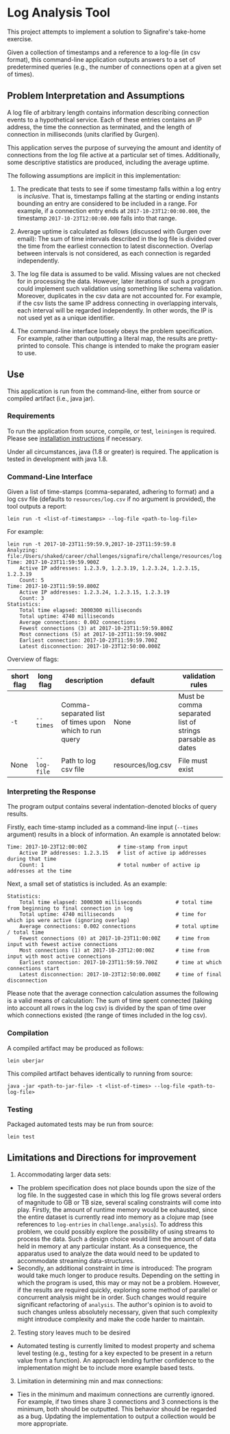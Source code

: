 # Log Analysis Tool
This project attempts to implement a solution to Signafire's take-home exercise.

Given a collection of timestamps and a reference to a log-file (in csv format), this command-line application outputs answers to a set of predetermined queries (e.g., the number of connections open at a given set of times).

## Problem Interpretation and Assumptions
A log file of arbitrary length contains information describing connection events to a hypothetical service. Each of these entries contains an IP address, the time the connection as terminated, and the length of connection in milliseconds (units clarified by Gurgen).

This application serves the purpose of surveying the amount and identity of connections from the log file active at a particular set of times. Additionally, some descriptive statistics are produced, including the average uptime.

The following assumptions are implicit in this implementation:
1. The predicate that tests to see if some timestamp falls within a log entry is *inclusive*. That is, timestamps falling at the starting or ending instants bounding an entry are considered to be included in a range. For example, if a connection entry ends at `2017-10-23T12:00:00.000`, the timestamp `2017-10-23T12:00:00.000` falls into that range.

2. Average uptime is calculated as follows (discussed with Gurgen over email): The sum of time intervals described in the log file is divided over the time from the earliest connection to latest disconnection. Overlap between intervals is not considered, as each connection is regarded independently.

3. The log file data is assumed to be valid. Missing values are not checked for in processing the data. However, later iterations of such a program could implement such validation using something like schema validation. Moreover, duplicates in the csv data are not accounted for. For example, if the csv lists the same IP address connecting in overlapping intervals, each interval will be regarded independently. In other words, the IP is not used yet as a unique identifier.

4. The command-line interface loosely obeys the problem specification. For example, rather than outputting a literal map, the results are pretty-printed to console. This change is intended to make the program easier to use.

## Use
This application is run from the command-line, either from source or compiled artifact (i.e., java jar).

### Requirements
To run the application from source, compile, or test, `leiningen` is required. Please see [installation instructions](https://leiningen.org/#install) if necessary.

Under all circumstances, java (1.8 or greater) is required. The application is tested in development with java 1.8.

### Command-Line Interface
Given a list of time-stamps (comma-separated, adhering to format) and a log csv file (defaults to `resources/log.csv` if no argument is provided), the tool outputs a report:

```
lein run -t <list-of-timestamps> --log-file <path-to-log-file>
```

For example:
```
lein run -t 2017-10-23T11:59:59.9,2017-10-23T11:59:59.8
Analyzing: file:/Users/shaked/career/challenges/signafire/challenge/resources/log.csv
Time: 2017-10-23T11:59:59.900Z
    Active IP addresses: 1.2.3.9, 1.2.3.19, 1.2.3.24, 1.2.3.15, 1.2.3.19
    Count: 5
Time: 2017-10-23T11:59:59.800Z
    Active IP addresses: 1.2.3.24, 1.2.3.15, 1.2.3.19
    Count: 3
Statistics:
    Total time elapsed: 3000300 milliseconds
    Total uptime: 4740 milliseconds
    Average connections: 0.002 connections
    Fewest connections (3) at 2017-10-23T11:59:59.800Z
    Most connections (5) at 2017-10-23T11:59:59.900Z
    Earliest connection: 2017-10-23T11:59:59.700Z
    Latest disconnection: 2017-10-23T12:50:00.000Z
```

Overview of flags:

| short flag | long flag  | description                                           | default           | validation rules                                          |
|------------|------------|-------------------------------------------------------|-------------------|-----------------------------------------------------------|
| `-t`       | `--times`  | Comma-separated list of times upon which to run query | None              | Must be comma separated list of strings parsable as dates |
| None       | `--log-file` | Path to log csv file                                  | resources/log.csv | File must exist                                           |

### Interpreting the Response
The program output contains several indentation-denoted blocks of query results.

Firstly, each time-stamp included as a command-line input (`--times` argument) results in a block of information. An example is annotated below:

```
Time: 2017-10-23T12:00:00Z          # time-stamp from input
	Active IP addresses: 1.2.3.15   # list of active ip addresses during that time
	Count: 1                        # total number of active ip addresses at the time
```

Next, a small set of statistics is included. As an example:
```
Statistics:
	Total time elapsed: 3000300 milliseconds           # total time from beginning to final connection in log
	Total uptime: 4740 milliseconds                    # time for which ips were active (ignoring overlap)
	Average connections: 0.002 connections             # total uptime / total time
	Fewest connections (0) at 2017-10-23T11:00:00Z     # time from input with fewest active connections
	Most connections (1) at 2017-10-23T12:00:00Z       # time from input with most active connections
	Earliest connection: 2017-10-23T11:59:59.700Z      # time at which connections start
	Latest disconnection: 2017-10-23T12:50:00.000Z     # time of final disconnection
```

Please note that the average connection calculation assumes the following is a valid means of calculation: The sum of time spent connected (taking into account all rows in the log csv) is divided by the span of time over which connections existed (the range of times included in the log csv).

### Compilation
A compiled artifact may be produced as follows:

```
lein uberjar
```

This compiled artifact behaves identically to running from source:

```
java -jar <path-to-jar-file> -t <list-of-times> --log-file <path-to-log-file>
```

### Testing
Packaged automated tests may be run from source:
```
lein test
```

## Limitations and Directions for improvement
1. Accommodating larger data sets:
- The problem specification does not place bounds upon the size of the log file. In the suggested case in which this log file grows several orders of magnitude to GB or TB size, several scaling constraints will come into play. Firstly, the amount of runtime memory would be exhausted, since the entire dataset is currently read into memory as a clojure map (see references to `log-entries` in `challenge.analysis`). To address this problem, we could possibly explore the possibility of using streams to process the data. Such a design choice would limit the amount of data held in memory at any particular instant. As a consequence, the apparatus used to analyze the data would need to be updated to accommodate streaming data-structures. 
- Secondly, an additional constraint in *time* is introduced: The program would take much longer to produce results. Depending on the setting in which the program is used, this may or may not be a problem. However, if the results are required quickly, exploring some method of parallel or concurrent analysis might be in order. Such changes would require significant refactoring of `analysis`. The author's opinion is to avoid to such changes unless absolutely necessary, given that such complexity might introduce complexity and make the code harder to maintain.

2. Testing story leaves much to be desired
- Automated testing is currently limited to modest property and schema level testing (e.g., testing for a key expected to be present in a return value from a function). An approach lending further confidence to the implementation might be to include more example based tests.

3. Limitation in determining min and max connections:
- Ties in the minimum and maximum connections are currently ignored. For example, if two times share 3 connections and 3 connections is the minimum, both should be outputted. This behavior should be regarded as a bug. Updating the implementation to output a collection would be more appropriate.
